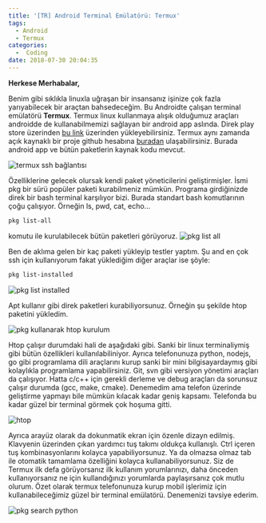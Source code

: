 ```yaml
---
title: '[TR] Android Terminal Emülatörü: Termux'
tags:
  - Android
  - Termux
categories:
  -  Coding
date: 2018-07-30 20:04:35
---
```


**Herkese Merhabalar,**

Benim gibi sıklıkla linuxla uğraşan bir insansanız işinize çok fazla
yarıyabilecek bir araçtan bahsedeceğim. Bu Androidte çalışan terminal emülatörü
**Termux**. Termux linux kullanmaya alışık olduğumuz araçları androidde de
kullanabilmemizi sağlayan bir android app aslında. Direk play store üzerinden
[bu link](https://play.google.com/store/apps/details?id=com.termux&hl=en)
üzerinden yükleyebilirsiniz. Termux aynı zamanda açık kaynaklı bir proje github
hesabına [buradan](https://github.com/termux) ulaşabilirsiniz. Burada android
app ve bütün paketlerin kaynak kodu mevcut.

![termux ssh bağlantısı](/images/termux_ssh.jpg)

Özelliklerine gelecek olursak kendi paket yöneticilerini geliştirmişler. İsmi
pkg bir sürü popüler paketi kurabilmeniz mümkün. Programa girdiğinizde direk bir
bash terminal karşılıyor bizi. Burada standart bash komutlarının çoğu çalışıyor.
Örneğin ls, pwd, cat, echo...

```sh
pkg list-all
```

komutu ile kurulabilecek bütün paketleri görüyoruz.
![pkg list all](/images/termux_listall.jpg)

Ben de aklıma gelen bir kaç paketi yükleyip testler yaptım. Şu and en çok ssh
için kullanıyorum fakat yüklediğim diğer araçlar ise şöyle:

```sh
pkg list-installed
```

![pkg list installed](/images/termux_listinstalled.jpg)

Apt kullanır gibi direk paketleri kurabiliyorsunuz. Örneğin şu şekilde htop
paketini yükledim.

![pkg kullanarak htop kurulum](/images/termux_installhtop.jpg)

Htop çalışır durumdaki hali de aşağıdaki gibi. Sanki bir linux terminaliymiş
gibi bütün özellikleri kullanılabiliniyor. Ayrıca telefonunuza python, nodejs,
go gibi programlama dili araçlarını kurup sanki bir mini bilgisayardaymış gibi
kolaylıkla programlama yapabilirsiniz. Git, svn gibi versiyon yönetimi araçları
da çalışıyor. Hatta c/c++ için gerekli derleme ve debug araçları da sorunsuz
çalışır durumda (gcc, make, cmake). Denemedim ama telefon üzerinde geliştirme
yapmayı bile mümkün kılacak kadar geniş kapsamı. Telefonda bu kadar güzel bir
terminal görmek çok hoşuma gitti.

![htop](/images/termux_htop.jpg)

Ayrıca arayüz olarak da dokunmatik ekran için özenle dizayn edilmiş. Klavyenin
üzerinden çıkan yardımcı tuş takımı oldukça kullanışlı. Ctrl içeren tuş
kombinasyonlarını kolayca yapabiliyorsunuz. Ya da olmazsa olmaz tab ile otomatik
tamamlama özelliğini kolayca kullanabiliyorsunuz. Siz de Termux ilk defa
görüyorsanız ilk kullanım yorumlarınızı, daha önceden kullanıyorsanız ne için
kullandığınızı yorumlarda paylaşırsanız çok mutlu olurum. Özet olarak termux
telefonunuza kurup mobil işlerimiz için kullanabileceğimiz güzel bir terminal
emülatörü. Denemenizi tavsiye ederim.

![pkg search python](/images/termux_listpython.jpg)
